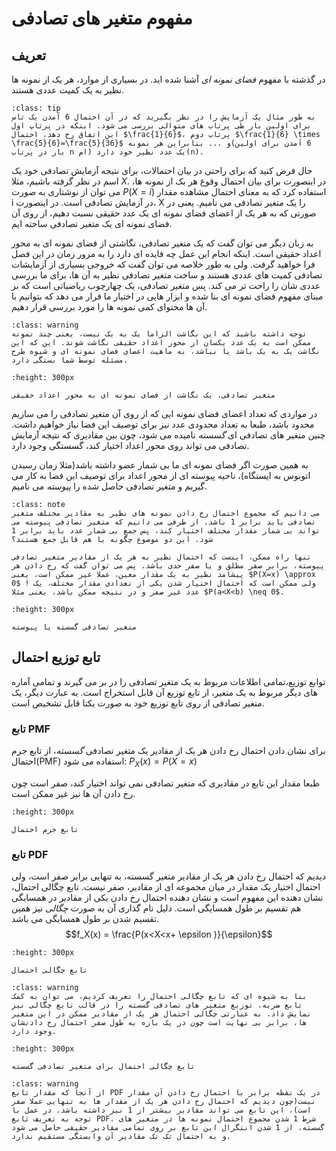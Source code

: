 مفهوم متغیر های تصادفی
========================
## تعریف
در گذشته با مفهوم *فضای نمونه ای* آشنا شده اید. در بسیاری از موارد، هر یک از نمونه ها نظیر به یک کمیت عددی هستند.
```{admonition} مثال
:class: tip
به طور مثال یک آزمایش را در نظر بگیرید که در آن احتمال 6 آمدن یک تاس برای اولین بار طی پرتاب های متوالی بررسی می شود. اینکه در پرتاپ اول این اتفاق رخ دهد، احتمال $\frac{1}{6}$، پرتاب دوم $\frac{1}{6} \times \frac{5}{6}=\frac{5}{36}$ و ... بنابراین هر نمونه(6 آمدن برای اولین بار در پرتاب n ام) یک عدد نظیر خود دارد(n).
```
حال فرض کنید که برای راحتی در بیان احتمالات، برای نتیجه آزمایش تصادفی خود یک اسم در نظر گرفته باشیم، مثلا $X$. در اینصورت برای بیان احتمال وقوع هر یک از نمونه ها، می توان از نوشتاری به صورت $P(X=i)$ استفاده کرد که به معنای احتمال مشاهده مقدار i در آزمایش تصادفی است. در اینصورت، X را یک متغیر تصادفی می نامیم. یعنی در صورتی که به هر یک از اعضای فضای نمونه ای یک عدد حقیقی نسبت دهیم، از روی آن فضای نمونه ای یک متغیر تصادفی ساخته ایم.

به زبان دیگر می توان گفت که یک متغیر تصادفی، نگاشتی از فضای نمونه ای به محور اعداد حقیقی است. اینکه انجام این عمل چه فایده ای دارد را به مرور زمان در این فصل فرا خواهید گرفت. ولی به طور خلاصه می توان گفت که خروجی بسیاری از آزمایشات تصادفی کمیت های عددی هستند و ساخت متغیر تصادفی نظیر به آن ها، برای ما بررسی عددی شان را راحت تر می کند. پس متغیر تصادفی، یک چهارچوب ریاضیاتی است که بر مبنای مفهوم فضای نمونه ای بنا شده و ابزار هایی در اختیار ما قرار می دهد که بتوانیم با آن ها محتوای کمی نمونه ها را مورد بررسی قرار دهیم.
```{admonition} احتیاط!
:class: warning
توجه داشته باشید که این نگاشت الزاما یک به یک نیست، یعنی چند نمونه ممکن است به یک عدد یکسان از محور اعداد حقیقی نگاشت شوند. این که این نگاشت یک به یک باشد یا نباشد، به ماهیت اعضای فضای نمونه ای و شیوه طرح مسئله توسط شما بستگی دارد.
```
```{figure} images/1/random_var_mapping.jpg
:height: 300px

متغیر تصادفی، یک نگاشت از فضای نمونه ای به محور اعداد حقیقی
```
در مواردی که تعداد اعضای فضای نمونه ایی که از روی آن متغیر تصادفی را می سازیم محدود باشد، طبعا به تعداد محدودی عدد نیز برای توصیف این فضا نیاز خواهیم داشت. چنین متغیر های تصادفی ای *گسسته* نامیده می شود، چون بین مقادیری که نتیجه آزمایش تصادفی می تواند روی محور اعداد اختیار کند، گسستگی وجود دارد.

به همین صورت اگر فضای نمونه ای ما بی شمار عضو داشته باشد(مثلا زمان رسیدن اتوبوس به ایستگاه)، ناحیه پیوسته ای از محور اعداد برای توصیف این فضا به کار می گیریم و متغیر تصادفی حاصل شده را *پیوسته* می نامیم.
```{admonition} نکته
:class: note
می دانیم که مجموع احتمال رخ دادن نمونه های نظیر به مقادیر مختلف متغیر تصادفی باید برابر 1 باشد. از طرفی می دانیم که متغیر تصادفی پیوسته می تواند بی شمار مقدار مختلف اختیار کند، پس جمع بی شمار عدد باید برابر 1 شود. این دو موضوع چگونه با هم قابل جمع هستند؟
  
تنها راه ممکن، اینست که احتمال نظیر به هر یک از مقادیر متغیر تصادفی پیوسته، برابر صفر مطلق و یا صفر حدی باشد. پس می توان گفت که رخ دادن هر پیشامد نظیر به یک مقدار معین، عملا غیر ممکن است، یعنی $P(X=x) \approx 0$ ! ولی ممکن است که احتمال اختیار شدن یکی از تعدادی مقدار مختلف، یک عدد غیر صفر و در نتیجه ممکن باشد، یعنی مثلا $P(a<X<b) \neq 0$.  
```
```{figure} images/1/discrete_continuous.png
:height: 300px

متغیر تصادفی گسسته یا پیوسته
```
## تابع توزیع احتمال
توابع توزیع،تمامی اطلاعات مربوط به یک متغیر تصادفی را در بر می گیرند و تمامی آماره های دیگر مربوط به یک متغیر، از تابع توزیع آن قابل استخراج است. به عبارت دیگر، یک متغیر تصادفی از روی تابع توزیع خود به صورت یکتا قابل تشخیص است.
### تابع PMF  
برای نشان دادن احتمال رخ دادن هر یک از مقادیر یک متغیر تصادفی *گسسته*، از تابع جرم احتمال(PMF) استفاده می شود: $P_X(x) = P(X=x)$

طبعا مقدار این تابع در مقادیری که متغیر تصادفی نمی تواند اختیار کند، صفر است چون رخ دادن آن ها نیز غیر ممکن است.
```{figure} images/1/pmf.png
:height: 300px

تابع جرم احتمال
```
### تابع PDF
دیدیم که احتمال رخ دادن هر یک از مقادیر متغیر گسسته، به تنهایی برابر صفر است، ولی احتمال اختیار یک مقدار در میان مجموعه ای از مقادیر، صفر نیست. تابع چگالی احتمال، نشان دهنده این مفهوم است و نشان دهنده احتمال رخ دادن یکی از مقادیر در همسایگی هم تقسیم بر طول همسایگی است. دلیل نام گذاری آن به صورت *چگالی* نیز همین تقسیم شدن بر طول همسایگی می باشد.
$$f_X(x) = \frac{P(x<X<x+ \epsilon )}{\epsilon}$$
```{figure} images/1/pdf.png
:height: 300px

تابع چگالی احتمال
```
```{admonition} نکته
:class: warning
بنا به شیوه ای که تابع چگالی احتمال را تعریف کردیم، می توان به کمک تابع ضربه، توزیع متغیر های تصادفی گسسته را در قالب تابع چگالی نیز نمایش داد. به عبارتی چگالی احتمال هر یک از مقادیر ممکن در این متغیر ها، برابر بی نهایت است چون در یک بازه به طول صفر احتمال رخ دادنشان وجود دارد.
```
```{figure} images/1/pdf_discrete.png
:height: 300px

تابع چگالی احتمال برای متغیر تصادفی گسسته
```
```{admonition} احتیاط!
:class: warning
از آنجا که مقدار تابع PDF در یک نقطه برابر با احتمال رخ دادن آن مقدار نیست(چون دیدیم که احتمال رخ دادن هر یک از مقدار ها به تنهایی عملا صفر است)، این تابع می تواند مقادیر بیشتر از 1 نیز داشته باشد. در عمل با توجه به تعریف تابع PDF، شرط 1 شدن مجموع احتمال نمونه ها در متغیر های گسسته، از 1 شدن انتگرال این تابع بر روی تمامی مقادیر حقیقی حاصل می شود و به احتمال تک تک مقادیر آن وابستگی مستقیم ندارد. 
```
